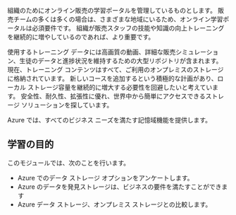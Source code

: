 組織のためにオンライン販売の学習ポータルを管理しているものとします。 販売チームの多くは多くの場合は、さまざまな地域にいるため、オンライン学習ポータルは必須要件です。 組織が販売スタッフの技能や知識の向上トレーニングを継続的に増やしているのであれば、より重要です。

使用するトレーニング データには高画質の動画、詳細な販売シミュレーション、生徒のデータと進捗状況を維持するための大型リポジトリが含まれます。 現在、トレーニング コンテンツはすべて、ご利用のオンプレミスのストレージに格納されています。 新しいコースを追加するという積極的な計画があり、ローカル ストレージ容量を継続的に増大する必要性を回避したいと考えています。
安全性、耐久性、拡張性に優れ、世界中から簡単にアクセスできるストレージ ソリューションを探しています。

Azure では、すべてのビジネス ニーズを満たす記憶域機能を提供します。

## <a name="learning-objectives"></a>学習の目的

このモジュールでは、次のことを行います。

- Azure でのデータ ストレージ オプションをアンケートします。
- Azure のデータを発見ストレージは、ビジネスの要件を満たすことができます
- Azure データ ストレージ、オンプレミス ストレージとの比較します。